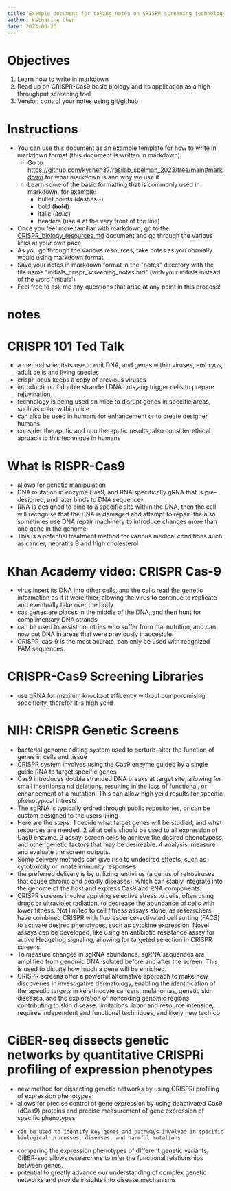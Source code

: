 ```yaml
---
title: Example document for taking notes on CRISPR screening technology using markdown and github & objectives
author: Katharine Chen
date: 2023-06-26
---
```


# Objectives
1. Learn how to write in markdown 
2. Read up on CRISPR-Cas9 basic biology and its application as a high-throughput screening tool
3. Version control your notes using git/github

# Instructions
- You can use this document as an example template for how to write in markdown format (this document is written in markdown)
  - Go to https://github.com/kychen37/rasilab_spelman_2023/tree/main#markdown for what markdown is and why we use it
  - Learn some of the basic formatting that is commonly used in markdown, for example:
    - bullet points (dashes -)
    - bold (**bold**)
    - italic (_italic_)
    - headers (use # at the very front of the line)
- Once you feel more familiar with markdown, go to the [CRISPR_biology_resources.md](https://github.com/kychen37/rasilab_spelman_2023/blob/main/learning_resources/CRISPR_biology_resources.md) document and go through the various links at your own pace
- As you go through the various resources, take notes as you normally would using markdown format
- Save your notes in markdown format in the "notes" directory with the file name "initials_crispr_screening_notes.md" (with your initials instead of the word 'initials')
- Feel free to ask me any questions that arise at any point in this process!

# notes
# **CRISPR 101 Ted Talk**
-   a method scientists use to edit DNA, and genes within viruses, embryos, adult cells and living species
-  crispr locus keeps a copy of previous viruses  
-   introduction of double stranded DNA cuts,ang trigger cells to prepare rejuvination
-   technology is being used on mice to disrupt genes in specific areas, such as color within mice
-   can also be used in humans for enhancement or to create designer humans
-   consider theraputic and non theraputic results, also consider ethical aproach to this technique in humans
# **What is RISPR-Cas9**
-   allows for genetic manipulation
-   DNA mutation in enzyme Cas9, and RNA specifically gRNA that is pre-designed, and later binds to DNA sequence-
-   RNA is designed to bind to a specific site within the DNA, then the cell will recognise that the DNA is damaged and attempt to repair. the also sometimes use DNA repair machinery to introduce changes more than one gene in the genome
-   This is a potential treatment method for various medical conditions such as cancer, hepratits B and high cholesterol
# **Khan Academy video: CRISPR Cas-9**
-   virus insert its DNA into other cells, and the cells read the genetic information as if it were thier, alowing the virus to continue to replicate and eventually take over the body
-   cas genes are places in the middle of the DNA, and then hunt for complimentary DNA strands
-   can be used to assist countries who suffer from mal nutrition, and can now cut DNA in areas that were previously inaccesible.
-   CRISPR-cas-9 is the most acurate, can only be used with reognized PAM sequences.    
# **CRISPR-Cas9 Screening Libraries**
-   use gRNA for maximm knockout efficency without comporomising specificity, therefor it is high yeild
# **NIH: CRISPR Genetic Screens**
-   bacterial genome editing system used to perturb-alter the function of genes in cells and tissue 
-   CRISPR system involves using the Cas9 enzyme guided by a single guide RNA to target specific genes
- Cas9 introduces double stranded DNA breaks at target site, allowing for small insertionsa nd deletions, resulting in the loss of functional, or enhancement of a mutation. This can allow high yeild results for specific phenotypical intrests. 
-   The sgRNA is typically ordred through public repositories, or can be custom designed to the users liking 
-   Here are the steps: 1 decide what target genes will be studied, and what resources are needed. 2 what cells should be used to all expression of Cas9 enzyme. 3 assay, screen cells to achieve the desired phenotypess, and other genetic factors that may be desireable. 4 analysis, measure and evaluate the screen outputs.
-    Some delivery methods can give rise to undesired effects, such as cytotoxicity or innate immunity responses 
-    the preferred delivery is by utilizing lentivirus (a genus of retroviruses that cause chronic and deadly diseases), which can stably integrate into the genome of the host and express Cas9 and RNA components. 
-  CRISPR screens involve applying selective stress to cells, often using drugs or ultraviolet radiation, to decrease the abundance of cells with lower fitness. Not limited to cell fitness assays alone, as researchers have combined CRISPR with fluorescence-activated cell sorting (FACS) to activate desired phenotypes, such as cytokine expression. Novel assays can be developed, like using an antibiotic resistance assay for active Hedgehog signaling, allowing for targeted selection in CRISPR screens. 
-   To measure changes in sgRNA abundance, sgRNA sequences are amplified from genomic DNA isolated before and after the screen. This is used to dictate how much a gene will be enriched.
-   CRISPR screens offer a powerful alternative approach to make new discoveries in investigative dermatology, enabling the identification of therapeutic targets in keratinocyte cancers, melanomas, genetic skin diseases, and the exploration of noncoding genomic regions contributing to skin disease.
limitations: labor and resource intensice, requires independent and functional techniques, and likely new tech.cb
# **CiBER-seq dissects genetic networks by quantitative CRISPRi profiling of expression phenotypes**
-   new method for dissecting genetic networks by using CRISPRi profiling of expression phenotypes
-    allows for precise control of gene expression by using deactivated Cas9 (dCas9) proteins and precise measurement of gene expression of specific phenotypes
-     can be used to identify key genes and pathways involved in specific biological processes, diseases, and harmful mutations
-    comparing the expression phenotypes of different genetic variants, CiBER-seq allows researchers to infer the functional relationships between genes.
-    potential to greatly advance our understanding of complex genetic networks and provide insights into disease mechanisms